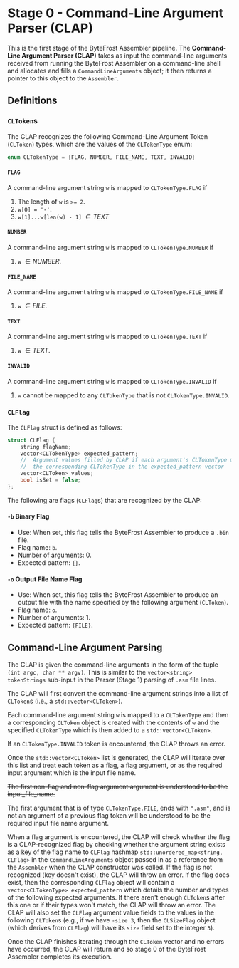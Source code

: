 #   Stage 0 - Command-Line Argument Parser (CLAP)

This is the first stage of the ByteFrost Assembler pipeline.
The **Command-Line Argument Parser (CLAP)** takes as input the command-line
arguments received from running the ByteFrost Assembler on a command-line shell
and allocates and fills a `CommandLineArguments` object; it then returns a
pointer to this object to the `Assembler`.

##  Definitions

### `CLToken`s

The CLAP recognizes the following Command-Line Argument Token (`CLToken`) types,
which are the values of the `CLTokenType` enum:

```cpp
enum CLTokenType = {FLAG, NUMBER, FILE_NAME, TEXT, INVALID}
```

####    `FLAG`

A command-line argument string `w` is mapped to `CLTokenType.FLAG` if
1. The length of `w` is `>= 2`.
2. `w[0] = '-'`.
3. `w[1]...w[len(w) - 1]` $\in TEXT$

####    `NUMBER`

A command-line argument string `w` is mapped to `CLTokenType.NUMBER` if 
1. `w` $\in NUMBER$.

####    `FILE_NAME`

A command-line argument string `w` is mapped to `CLTokenType.FILE_NAME` if
1. `w` $\in FILE$.

####    `TEXT`

A command-line argument string `w` is mapped to `CLTokenType.TEXT` if
1. `w` $\in TEXT$.

####    `INVALID`

A command-line argument string `w` is mapped to `CLTokenType.INVALID` if
1. `w` cannot be mapped to any `CLTokenType` that is not `CLTokenType.INVALID`.

### `CLFlag`

The `CLFlag` struct is defined as follows:

```cpp
struct CLFlag {
    string flagName;
    vector<CLTokenType> expected_pattern;
    //  Argument values filled by CLAP if each argument's CLTokenType matches
    //  the corresponding CLTokenType in the expected_pattern vector
    vector<CLToken> values;
    bool isSet = false;
};
```

The following are flags (`CLFlag`s) that are recognized by the CLAP:

####    `-b`    Binary Flag
*   Use: When set, this flag tells the ByteFrost Assembler to produce a `.bin`
    file.
*   Flag name: `b`.
*   Number of arguments: 0.
*   Expected pattern: `{}`.

####    `-o`    Output File Name Flag
*   Use: When set, this flag tells the ByteFrost Assembler to produce an output
    file with the name specified by the following argument (`CLToken`).
*   Flag name: `o`.
*   Number of arguments: 1.
*   Expected pattern: `{FILE}`.

##  Command-Line Argument Parsing

The CLAP is given the command-line arguments in the form of the tuple
`(int argc, char ** argv)`. This is similar to the `vector<string> tokenStrings`
sub-input in the Parser (Stage 1) parsing of `.asm` file lines.

The CLAP will first convert the command-line argument strings into a list of
`CLToken`s (i.e., a `std::vector<CLToken>`).

Each command-line argument string `w` is mapped to a `CLTokenType` and then
a corresponding `CLToken` object is created with the contents of `w` and the
specified `CLTokenType` which is then added to a `std::vector<CLToken>`.

If an `CLTokenType.INVALID` token is encountered, the CLAP throws an error.

Once the `std::vector<CLToken>` list is generated, the CLAP will iterate over 
this list and treat each token as a flag, a flag argument, or as the required 
input argument which is the input file name.

~~The first non-flag and non-flag argument argument is understood to be the
input_file_name.~~

The first argument that is of type `CLTokenType.FILE`, ends with `".asm"`, and
is not an argument of a previous flag token will be understood to be the
required input file name argument.

When a flag argument is encountered, the CLAP will check whether the flag is a
CLAP-recognized flag by checking whether the argument string exists as a key
of the flag name to `CLFlag` hashmap `std::unordered_map<string, CLFlag>` in the
`CommandLineArguments` object passed in as a reference from the `Assembler` when
the CLAP constructor was called.
If the flag is not recognized (key doesn't exist), the CLAP will throw an error.
If the flag does exist, then the corresponding `CLFlag` object will contain a
`vector<CLTokenType> expected_pattern` which details the number and types of the
following expected arguments. If there aren't enough `CLToken`s after this one
or if their types won't match, the CLAP will throw an error. The CLAP will also
set the `CLFlag` argument value fields to the values in the following 
`CLToken`s (e.g., if we have `-size 3`, then the `CLSizeFlag` object (which
derives from `CLFlag`) will have its `size` field set to the integer `3`).

Once the CLAP finishes iterating through the `CLToken` vector and no errors have
occurred, the CLAP will return and so stage 0 of the ByteFrost Assembler
completes its execution.